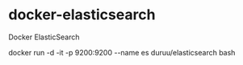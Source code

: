 # docker-elasticsearch
Docker ElasticSearch


docker run -d -it -p 9200:9200 --name es duruu/elasticsearch bash